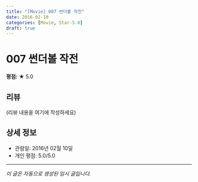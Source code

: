 ```yaml
---
title: "[Movie] 007 썬더볼 작전"
date: 2016-02-10
categories: [Movie, Star-5.0]
draft: true
---
```


# 007 썬더볼 작전

**평점:** ★ 5.0

## 리뷰

(리뷰 내용을 여기에 작성하세요)

## 상세 정보

- 관람일: 2016년 02월 10일
- 개인 평점: 5.0/5.0

---

*이 글은 자동으로 생성된 임시 글입니다.*
